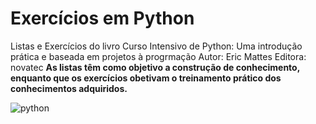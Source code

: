 # Exercícios em Python
 Listas e  Exercícios do livro Curso Intensivo de Python: Uma introdução prática e baseada em projetos à progrmação
 Autor: Eric Mattes
 Editora: novatec
**As listas têm como objetivo a construção de conhecimento, enquanto que os exercícios obetivam o treinamento prático dos conhecimentos adquiridos.**

![python](https://user-images.githubusercontent.com/83092475/116447036-f0178500-a82d-11eb-8618-ad303c06cd8c.png)

